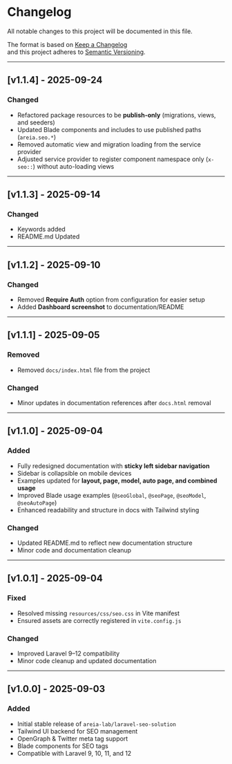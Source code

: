 # Changelog

All notable changes to this project will be documented in this file.

The format is based on [Keep a Changelog](https://keepachangelog.com/en/1.0.0/)  
and this project adheres to [Semantic Versioning](https://semver.org/).

---

## [v1.1.4] - 2025-09-24

### Changed

- Refactored package resources to be **publish-only** (migrations, views, and seeders)
- Updated Blade components and includes to use published paths (`areia.seo.*`)
- Removed automatic view and migration loading from the service provider
- Adjusted service provider to register component namespace only (`x-seo::`) without auto-loading views

---

## [v1.1.3] - 2025-09-14

### Changed

- Keywords added
- README.md Updated

---

## [v1.1.2] - 2025-09-10

### Changed

- Removed **Require Auth** option from configuration for easier setup
- Added **Dashboard screenshot** to documentation/README

---

## [v1.1.1] - 2025-09-05

### Removed

- Removed `docs/index.html` file from the project

### Changed

- Minor updates in documentation references after `docs.html` removal

---

## [v1.1.0] - 2025-09-04

### Added

- Fully redesigned documentation with **sticky left sidebar navigation**
- Sidebar is collapsible on mobile devices
- Examples updated for **layout, page, model, auto page, and combined usage**
- Improved Blade usage examples (`@seoGlobal`, `@seoPage`, `@seoModel`, `@seoAutoPage`)
- Enhanced readability and structure in docs with Tailwind styling

### Changed

- Updated README.md to reflect new documentation structure
- Minor code and documentation cleanup

---

## [v1.0.1] - 2025-09-04

### Fixed

- Resolved missing `resources/css/seo.css` in Vite manifest
- Ensured assets are correctly registered in `vite.config.js`

### Changed

- Improved Laravel 9–12 compatibility
- Minor code cleanup and updated documentation

---

## [v1.0.0] - 2025-09-03

### Added

- Initial stable release of `areia-lab/laravel-seo-solution`
- Tailwind UI backend for SEO management
- OpenGraph & Twitter meta tag support
- Blade components for SEO tags
- Compatible with Laravel 9, 10, 11, and 12
